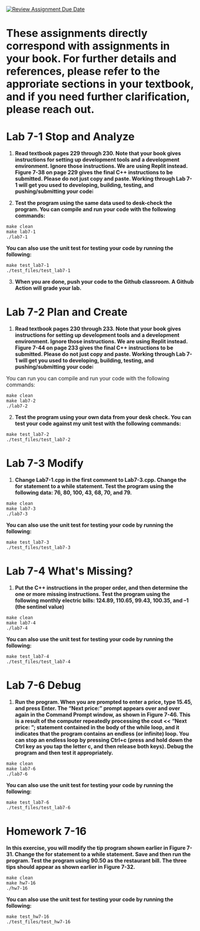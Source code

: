 [![Review Assignment Due Date](https://classroom.github.com/assets/deadline-readme-button-22041afd0340ce965d47ae6ef1cefeee28c7c493a6346c4f15d667ab976d596c.svg)](https://classroom.github.com/a/W1mPoTx2)
# These assignments directly correspond with assignments in your book. For further details and references, please refer to the approriate sections in your textbook, and if you need further clarification, please reach out.

# Lab 7-1 Stop and Analyze

1. **Read textbook pages 229 through 230. Note that your book gives instructions for setting up development tools and a development environment. Ignore those instructions. We are using Replit instead. Figure 7-38 on page 229 gives the final C++ instructions to be submitted. Please do not just copy and paste. Working through Lab 7-1 will get you used to developing, building, testing, and pushing/submitting your code**i

2. **Test the program using the same data used to desk-check the program. You can compile and run your code with the following commands:**
```
make clean
make lab7-1
./lab7-1
```
**You can also use the unit test for testing your code by running the following:** 
``` 
make test_lab7-1
./test_files/test_lab7-1
```

3. **When you are done, push your code to the Github classroom. A Github Action will grade your lab.**


# Lab 7-2 Plan and Create

1. **Read textbook pages 230 through 233. Note that your book gives instructions for setting up development tools and a development environment. Ignore those instructions. We are using Replit instead. Figure 7-44 on page 233 gives the final C++ instructions to be submitted. Please do not just copy and paste. Working through Lab 7-1 will get you used to developing, building, testing, and pushing/submitting your code**i

You can run you can compile and run your code with the following commands:

```
make clean
make lab7-2
./lab7-2
```


2. **Test the program using your own data from your desk check. You can test your code against my unit test with the following commands:**

``` 
make test_lab7-2
./test_files/test_lab7-2
```

# Lab 7-3 Modify

1. **Change Lab7-1.cpp in the first comment to Lab7-3.cpp. Change the for statement to a while statement. Test the program using the following data: 76, 80, 100, 43, 68, 70, and 79.**

```
make clean
make lab7-3
./lab7-3
```
**You can also use the unit test for testing your code by running the following:** 
``` 
make test_lab7-3
./test_files/test_lab7-3
```

# Lab 7-4 What's Missing?

1. **Put the C++ instructions in the proper order, and then determine the one or more missing instructions. Test the program using the following monthly electric bills: 124.89, 110.65, 99.43, 100.35, and –1 (the sentinel value)**

```
make clean
make lab7-4
./lab7-4
```
**You can also use the unit test for testing your code by running the following:** 
``` 
make test_lab7-4
./test_files/test_lab7-4
```

# Lab 7-6 Debug

1. **Run the program. When you are prompted to enter a price, type 15.45, and press Enter. The “Next price:” prompt appears over and over again in the Command Prompt window, as shown in Figure 7-46. This is a result of the computer repeatedly processing the cout << “Next price: ”; statement contained in the body of the while loop, and it indicates that the program contains an endless (or infinite) loop. You can stop an endless loop by pressing Ctrl+c (press and hold down the Ctrl key as you tap the letter c, and then release both keys).  Debug the program and then test it appropriately.**

```
make clean
make lab7-6
./lab7-6
```
**You can also use the unit test for testing your code by running the following:** 
``` 
make test_lab7-6
./test_files/test_lab7-6
```

# Homework 7-16

**In this exercise, you will modify the tip program shown earlier in Figure 7-31. Change the for statement to a while statement. Save and then run the program. Test the program using 90.50 as the restaurant bill. The three tips should appear as shown earlier in Figure 7-32.**

```
make clean
make hw7-16
./hw7-16
```
**You can also use the unit test for testing your code by running the following:** 
``` 
make test_hw7-16
./test_files/test_hw7-16
```
